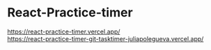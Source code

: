 # React-Practice-timer
https://react-practice-timer.vercel.app/  
https://react-practice-timer-git-tasktimer-juliapolegueva.vercel.app/
